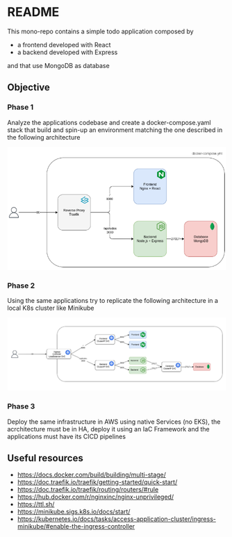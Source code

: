 # README

This mono-repo contains a simple todo application composed by

- a frontend developed with React
- a backend developed with Express

and that use MongoDB as database

## Objective

### Phase 1

Analyze the applications codebase and create a docker-compose.yaml stack that build and spin-up an environment matching the one described in the following architecture

![Architecuture](./.docs/phase1.png)

### Phase 2

Using the same applications try to replicate the following architecture in a local K8s cluster like Minikube

![Architecuture](./.docs/phase2.png)

### Phase 3

Deploy the same infrastructure in AWS using native Services (no EKS), the acrchitecture must be in HA, deploy it using an IaC Framework and the applications must have its CICD pipelines

## Useful resources

- https://docs.docker.com/build/building/multi-stage/
- https://doc.traefik.io/traefik/getting-started/quick-start/
- https://doc.traefik.io/traefik/routing/routers/#rule
- https://hub.docker.com/r/nginxinc/nginx-unprivileged/
- https://ttl.sh/
- https://minikube.sigs.k8s.io/docs/start/
- https://kubernetes.io/docs/tasks/access-application-cluster/ingress-minikube/#enable-the-ingress-controller
